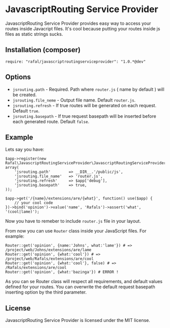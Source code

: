 JavascriptRouting Service Provider
==================================
JavascriptRouting Service Provider provides easy way to access your routes inside Javacript files. It's cool because putting your routes inside js files as static strings sucks.
    
Installation (composer)
------------------------
    require: "rafal/javascriptroutingserviceprovider": "1.0.*@dev"

Options
-------
* ```jsrouting.path``` - Required. Path where ```router.js``` ( name by default ) will be created.
* ```jsrouting.file_neme``` - Output file name. Default ```router.js```.
* ```jsrouting.refresh``` - If true routes will be generated on each request. Default ```true```. 
* ```jsrouting.basepath``` - If true request basepath will be inserted before each generated route. Default ```false```. 

Example
-------
Lets say you have:

    $app->register(new Rafal\JavascriptRoutingServiceProvider\JavascriptRoutingServiceProvider(), array(
        'jsrouting.path'        => __DIR__.'/public/js',
        'jsrouting.file_name'   => 'router.js',
        'jsrouting.refresh'     => $app['debug'],
        'jsrouting.basepath'    => true,
    ));

    $app->get('/{name}/extensions/are/{what}', function() use($app) {
        // your cool code
    })->bind('opinion')->value('name', 'Rafals')->assert('what', '(cool|lame)');

Now you have to remeber to include ```router.js``` file in your layout.

From now you can use ```Router``` class inside your JavaScript files. For example:

    Router::get('opinion', {name:'Johns', what:'lame'}) # => /project/web/Johns/extensions/are/lame
    Router::get('opinion', {what:'cool'}) # => /project/web/Rafals/extensions/are/cool
    Router::get('opinion', {what:'cool'}, false) # => /Rafals/extensions/are/cool
    Router::get('opinion', {what:'bazinga'}) # ERROR !

As you can se Router class will respect all requirements, and default values defined for your routes.
You can overwrite the default request basepath inserting option by the third parameter.

License
-------
JavascriptRouting Service Provider is licensed under the MIT license.